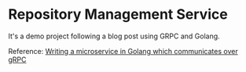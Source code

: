 # Repository Management Service

It's a demo project following a blog post using GRPC and Golang.


Reference: [Writing a microservice in Golang which communicates over gRPC](https://bitbucket.org/blog/writing-a-microservice-in-golang-which-communicates-over-grpc)